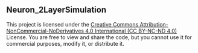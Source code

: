 ## Neuron_2LayerSimulation
This project is licensed under the [Creative Commons Attribution-NonCommercial-NoDerivatives 4.0 International (CC BY-NC-ND 4.0)](https://creativecommons.org/licenses/by-nc-nd/4.0/) License. You are free to view and share the code, but you cannot use it for commercial purposes, modify it, or distribute it.
